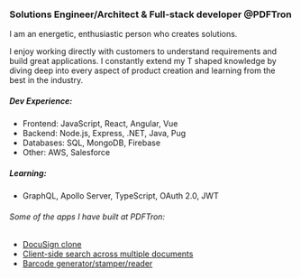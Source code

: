 ### Solutions Engineer/Architect & Full-stack developer @PDFTron

I am an energetic, enthusiastic person who creates solutions.

I enjoy working directly with customers to understand requirements and build great applications. I constantly extend my T shaped knowledge by diving deep into every aspect of product creation and learning from the best in the industry.

##### Dev Experience:
- Frontend: JavaScript, React, Angular, Vue
- Backend: Node.js, Express, .NET, Java, Pug
- Databases: SQL, MongoDB, Firebase
- Other: AWS, Salesforce

##### Learning:
- GraphQL, Apollo Server, TypeScript, OAuth 2.0, JWT

###### Some of the apps I have built at PDFTron:
- [DocuSign clone](https://github.com/PDFTron/pdftron-sign-app)
- [Client-side search across multiple documents](https://github.com/PDFTron/pdftron-document-search)
- [Barcode generator/stamper/reader](https://github.com/PDFTron/webviewer-barcode)
